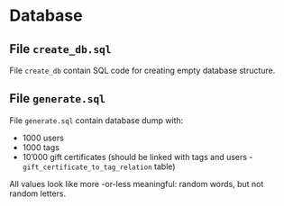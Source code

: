 # Database

## File `create_db.sql`

File `create_db` contain SQL code for creating empty database structure.

## File `generate.sql`

File `generate.sql` contain database dump with:

- 1000 users
- 1000 tags
- 10’000 gift certificates (should be linked with tags and users - `gift_certificate_to_tag_relation` table)

All values look like more -or-less meaningful: random words, but not random letters.
